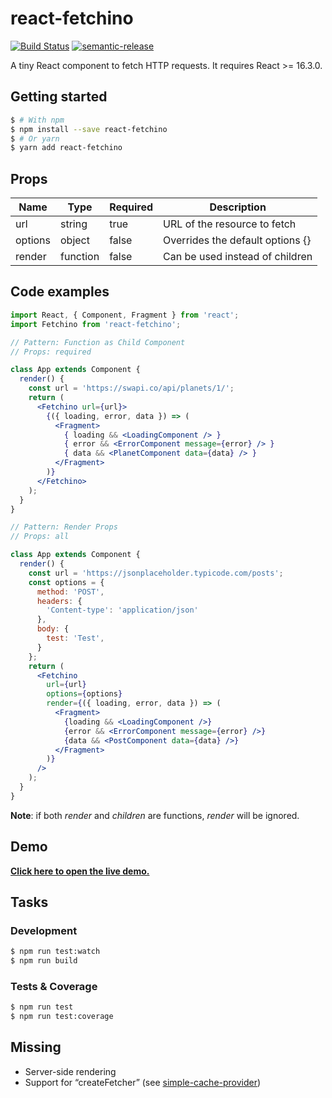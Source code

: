 # react-fetchino

[![Build Status](https://travis-ci.org/lssmn/react-fetchino.svg?branch=master)](https://travis-ci.org/lssmn/react-fetchino)
[![semantic-release](https://img.shields.io/badge/%20%20%F0%9F%93%A6%F0%9F%9A%80-semantic--release-e10079.svg)](https://github.com/semantic-release/semantic-release)

A tiny React component to fetch HTTP requests. It requires React >= 16.3.0.

## Getting started

```sh
$ # With npm
$ npm install --save react-fetchino
$ # Or yarn
$ yarn add react-fetchino
```

## Props

| Name    | Type     | Required | Description                      |
|---------|----------|----------|----------------------------------|
| url     | string   | true     | URL of the resource to fetch     |
| options | object   | false    | Overrides the default options {} |
| render  | function | false    | Can be used instead of children  |

## Code examples

```jsx
import React, { Component, Fragment } from 'react';
import Fetchino from 'react-fetchino';

// Pattern: Function as Child Component
// Props: required

class App extends Component {
  render() {
    const url = 'https://swapi.co/api/planets/1/';
    return (
      <Fetchino url={url}>
        {({ loading, error, data }) => (
          <Fragment>
            { loading && <LoadingComponent /> }
            { error && <ErrorComponent message={error} /> }
            { data && <PlanetComponent data={data} /> }
          </Fragment>
        )}
      </Fetchino>
    );
  }
}

// Pattern: Render Props
// Props: all

class App extends Component {
  render() {
    const url = 'https://jsonplaceholder.typicode.com/posts';
    const options = {
      method: 'POST',
      headers: {
        'Content-type': 'application/json'
      },
      body: {
        test: 'Test',
      }
    };
    return (
      <Fetchino
        url={url}
        options={options}
        render={({ loading, error, data }) => (
          <Fragment>
            {loading && <LoadingComponent />}
            {error && <ErrorComponent message={error} />}
            {data && <PostComponent data={data} />}
          </Fragment>
        )}
      />
    );
  }
}
```

**Note**: if both _render_ and _children_ are functions, _render_ will be ignored.

## Demo

[**Click here to open the live demo.**](https://codesandbox.io/s/ojjy62kn6y)

## Tasks

### Development

```sh
$ npm run test:watch
$ npm run build
```

### Tests & Coverage

```sh
$ npm run test
$ npm run test:coverage
```

## Missing

- Server-side rendering
- Support for “createFetcher” (see [simple-cache-provider](https://github.com/facebook/react/tree/master/packages/simple-cache-provider))
